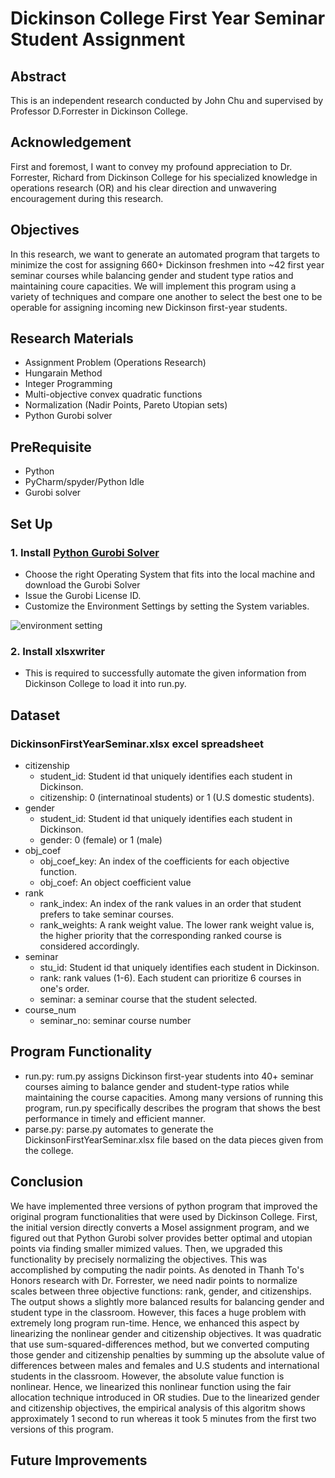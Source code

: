 # Dickinson College First Year Seminar Student Assignment

## Abstract
This is an independent research conducted by John Chu and supervised by Professor D.Forrester in Dickinson College. 

## Acknowledgement
First and foremost, I want to convey my profound appreciation to Dr. Forrester, Richard from Dickinson College for his specialized knowledge in operations research (OR) and his clear direction and unwavering encouragement during this research.

## Objectives
In this research, we want to generate an automated program that targets to minimize the cost for assigning 660+ Dickinson freshmen into ~42 first year seminar courses while balancing gender and student type ratios and maintaining coure capacities. We will implement this program using a variety of techniques and compare one another to select the best one to be operable for assigning incoming new Dickinson first-year students. 


## Research Materials

- Assignment Problem (Operations Research)
- Hungarain Method
- Integer Programming
- Multi-objective convex quadratic functions
- Normalization (Nadir Points, Pareto Utopian sets)
- Python Gurobi solver

## PreRequisite
 - Python
 - PyCharm/spyder/Python Idle
 - Gurobi solver

## Set Up

### 1. Install [Python Gurobi Solver](https://www.gurobi.com/downloads/gurobi-software/)

- Choose the right Operating System that fits into the local machine and download the Gurobi Solver
- Issue the Gurobi License ID. 
- Customize the Environment Settings by setting the System variables.

![environment setting](https://user-images.githubusercontent.com/35699839/201580110-9a733a25-05d4-4240-a7f1-f336c2e76b5a.png)

### 2. Install xlsxwriter
- This is required to successfully automate the given information from Dickinson College to load it into run.py.

## Dataset

  ### DickinsonFirstYearSeminar.xlsx excel spreadsheet
  - citizenship
    - student_id: Student id that uniquely identifies each student in Dickinson.
    - citizenship: 0 (internatinoal students) or 1 (U.S domestic students).
  - gender
    - student_id: Student id that uniquely identifies each student in Dickinson.
    - gender: 0 (female) or 1 (male)
  - obj_coef
    - obj_coef_key: An index of the coefficients for each objective function.
    - obj_coef: An object coefficient value
  - rank
    - rank_index: An index of the rank values in an order that student prefers to take seminar courses.
    - rank_weights: A rank weight value. The lower rank weight value is, the higher priority that the corresponding ranked course is considered accordingly.
  - seminar
    - stu_id: Student id that uniquely identifies each student in Dickinson.
    - rank: rank values (1-6). Each student can prioritize 6 courses in one's order.
    - seminar: a seminar course that the student selected.
  - course_num
    - seminar_no: seminar course number
    
  ## Program Functionality
  
  - run.py: rum.py assigns Dickinson first-year students into 40+ seminar courses aiming to balance gender and student-type ratios while maintaining the course capacities. Among many versions of running this program, run.py specifically describes the program that shows the best performance in timely and efficient manner.
  - parse.py: parse.py automates to generate the DickinsonFirstYearSeminar.xlsx file based on the data pieces given from the college.
    
  ## Conclusion
 We have implemented three versions of python program that improved the original program functionalities that were used by Dickinson College. First, the initial version directly converts a Mosel assignment program, and we figured out that Python Gurobi solver provides better optimal and utopian points via finding smaller mimized values. Then, we upgraded this functionality by precisely normalizing the objectives. This was accomplished by computing the nadir points. As denoted in Thanh To's Honors research with Dr. Forrester, we need nadir points to normalize scales between three objective functions: rank, gender, and citizenships. The output shows a slightly more balanced results for balancing gender and student type in the classroom. However, this faces a huge problem with extremely long program run-time. Hence, we enhanced this aspect by linearizing the nonlinear gender and citizenship objectives. It was quadratic that use sum-squared-differences method, but we converted computing those gender and citizenship penalties by summing up the absolute value of differences between males and females and U.S students and international students in the classroom. However, the absolute value function is nonlinear. Hence, we linearized this nonlinear function using the fair allocation technique introduced in OR studies. Due to the linearized gender and citizenship objectives, the empirical analysis of this algoritm shows approximately 1 second to run whereas it took 5 minutes from the first two versions of this program.
  
  
  
  ## Future Improvements

 


